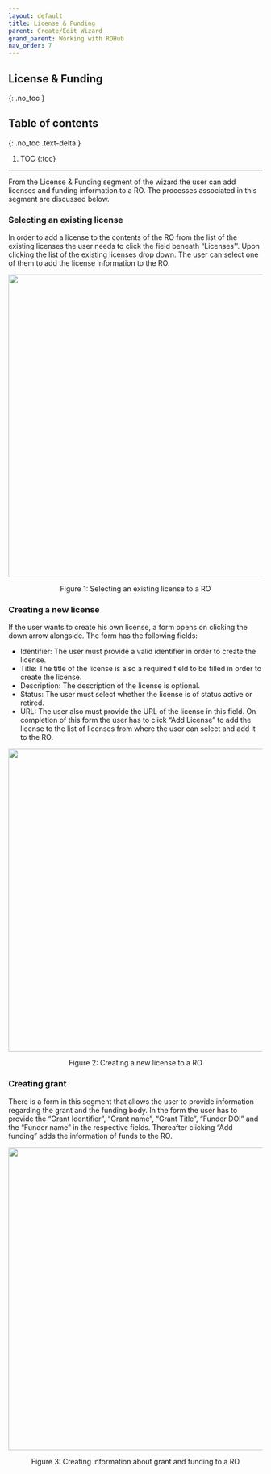 ```yaml
---
layout: default
title: License & Funding
parent: Create/Edit Wizard
grand_parent: Working with ROHub
nav_order: 7
---
```


## License & Funding
{: .no_toc }
## Table of contents
{: .no_toc .text-delta }

1. TOC
{:toc}
---------
From the License & Funding segment of the wizard the user can add licenses and funding information to a RO. The processes associated in this segment are discussed below.
### Selecting an existing license
In order to add a license to the contents of the RO from the list of the existing licenses the user needs to click the field beneath “Licenses''. Upon clicking the list of the existing licenses drop down. The user can select one of them to add the license information to the RO.

<p align="center"> <img src="https://box.psnc.pl/f/3cee103b01/?raw=1" width="600"> </p>
<div align="center"> Figure 1: Selecting an existing license to a RO </div>

### Creating a new license
If the user wants to create his own license, a form opens on clicking the down arrow alongside. The form has the following fields:
* Identifier: The user must provide a valid identifier in order to create the license.
* Title: The title of the license is also a required field to be filled in order to create the license.
* Description: The description of the license is optional.
* Status: The user must select whether the license is of status active or retired.
* URL: The user also must provide the URL of the license in this field.
On completion of this form the user has to click “Add License” to add the license to the list of licenses from where the user can select  and add it to the RO.

<p align="center"> <img src="https://box.psnc.pl/f/b2b3877e05/?raw=1" width="600"> </p>
<div align="center"> Figure 2: Creating a new license to a RO </div>

### Creating grant
There is a form in this segment that allows the user to provide information regarding  the grant and the funding body. In the form the user has to provide the “Grant Identifier”, “Grant name”, “Grant Title”, “Funder DOI” and the “Funder name” in the respective fields. Thereafter clicking “Add funding” adds the information of funds to the RO.

<p align="center"> <img src="https://box.psnc.pl/f/b2b3877e05/?raw=1" width="600"> </p>
<div align="center"> Figure 3: Creating information about grant and funding to a RO </div>
